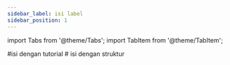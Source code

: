 ```yaml
---
sidebar_label: isi label
sidebar_position: 1
---
```


import Tabs from '@theme/Tabs';
import TabItem from '@theme/TabItem';

<Tabs>
<TabItem value="Tutorial" label="Tutorial" default>
#isi dengan tutorial
</TabItem>
<TabItem value="Struktur" label="Struktur">
# isi dengan struktur
</TabItem>
</Tabs>
